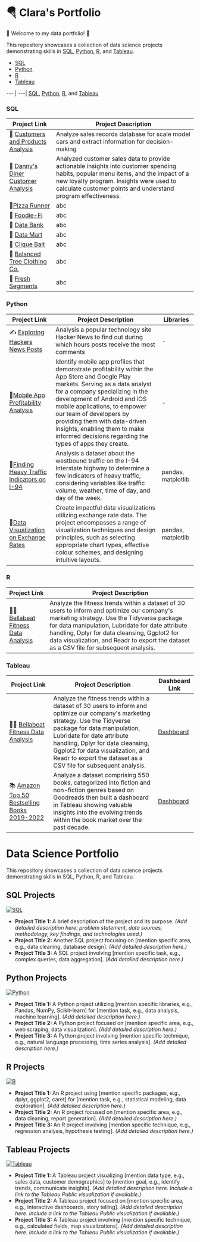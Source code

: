 # 🪂 Clara's Portfolio
🔆 Welcome to my data portfolio! 🔆

This repository showcases a collection of data science projects demonstrating skills in [SQL](https://github.com/bachbaongan/Portfolio/blob/main/README.md#sql), [Python](https://github.com/bachbaongan/Portfolio/blob/main/README.md#python), [R](https://github.com/bachbaongan/Portfolio/blob/main/README.md#r), and [Tableau](https://github.com/bachbaongan/Portfolio/blob/main/README.md#tableau).

* [SQL](https://github.com/bachbaongan/Portfolio/blob/main/README.md#sql)
* [Python](https://github.com/bachbaongan/Portfolio/blob/main/README.md#python)
* [R](https://github.com/bachbaongan/Portfolio/blob/main/README.md#r)
* [Tableau](https://github.com/bachbaongan/Portfolio/blob/main/README.md#tableau)

--- | ---|
[SQL](https://github.com/bachbaongan/Portfolio/blob/main/README.md#sql), [Python](https://github.com/bachbaongan/Portfolio/blob/main/README.md#python), [R](https://github.com/bachbaongan/Portfolio/blob/main/README.md#r), and [Tableau](https://github.com/bachbaongan/Portfolio/blob/main/README.md#tableau)

### SQL
Project Link|	Project Description
--- | ---|
🚗 [Customers and Products Analysis](https://github.com/bachbaongan/Portfolio_Data/tree/main/SQL/CPA) | Analyze sales records database for scale model cars and extract information for decision-making
🍜 [Danny's Diner Customer Analysis](https://github.com/bachbaongan/Project/blob/0e0914f346d0ab1adc41c1fed9b2a6fbafabc8d8/SQL/8_week_SQL_Challenge/Case%20Study%20%231/README.md) | Analyzed customer sales data to provide actionable insights into customer spending habits, popular menu items, and the impact of a new loyalty program. Insights were used to calculate customer points and understand program effectiveness.
🍕[Pizza Runner](https://github.com/bachbaongan/Project/blob/c29b833a44d23fb9d90aef598710852908b41f7a/SQL/8_week_SQL_Challenge/Case%20Study%20%232/README.md) |abc
🥑 [Foodie-Fi](https://github.com/bachbaongan/Project/blob/f312e99624ee63163a256cb8ff7c2bb2c868e40e/SQL/8_week_SQL_Challenge/Case%20Study%20%233/README.md) |abc
🏦 [Data Bank](https://github.com/bachbaongan/Project/blob/ba8dfe785b611c200810d2922650323ddc8c8d43/SQL/8_week_SQL_Challenge/Case%20Study%20%234/README.md) |abc
🛒 [Data Mart](https://github.com/bachbaongan/Project/blob/b5ebc6c5899285dd4bca296a00fc055576b76d94/SQL/8_week_SQL_Challenge/Case%20Study%20%235/README.md) |abc
🦀 [Clique Bait](https://github.com/bachbaongan/Project/blob/255dc66bd5a7ca2e72800ee46871c7b3986822b3/SQL/8_week_SQL_Challenge/Case%20Study%20%236/README.md) |abc
👕 [Balanced Tree Clothing Co.](https://github.com/bachbaongan/Project/blob/cad07d851c557937dbaf75186f9d3fc1c1712cfb/SQL/8_week_SQL_Challenge/Case%20Study%20%237/README.md) |abc
🍊 [Fresh Segments](https://github.com/bachbaongan/Project/blob/3a77becb41a828ea650f3a50db7da1d42e636bbb/SQL/8_week_SQL_Challenge/Case%20Study%20%238/README.md) |abc


### Python 
Project Link|	Project Description| Libraries
--- | ---|---
✍️ [Exploring Hackers News Posts](https://github.com/bachbaongan/Portfolio_Data/blob/main/Python/Project%20-%20Exploring%20Hacker%20News%20Posts.ipynb)|Analysis a popular technology site Hacker News to find out during which hours posts receive the most comments|-
📱[Mobile App Profitability Analysis](https://github.com/bachbaongan/Portfolio_Data/blob/main/Python/Project%20Mobile%20App%20Data.ipynb)|Identify mobile app profiles that demonstrate profitability within the App Store and Google Play markets. Serving as a data analyst for a company specializing in the development of Android and iOS mobile applications, to empower our team of developers by providing them with data-driven insights, enabling them to make informed decisions regarding the types of apps they create.|-
🚦[Finding Heavy Traffic Indicators on I-94](https://github.com/bachbaongan/Portfolio_Data/blob/main/Python/Finding%20Heavy%20Traffic%20Indicators%20on%20I-94.ipynb) |	Analysis a dataset about the westbound traffic on the I-94 Interstate highway to determine a few indicators of heavy traffic, considering variables like traffic volume, weather, time of day, and day of the week.|	pandas, matplotlib
💱[Data Visualization on Exchange Rates](https://github.com/bachbaongan/Portfolio_Data/blob/main/Python/Project%20-%20Data%20Visualization%20on%20Exchange%20Rates.ipynb)|	Create impactful data visualizations utilizing exchange rate data. The project encompasses a range of visualization techniques and design principles, such as selecting appropriate chart types, effective colour schemes, and designing intuitive layouts.	|pandas, matplotlib




### R
Project Link|		Project Description
--- | ---
🏃‍♀️ [Bellabeat Fitness Data Analysis](https://github.com/bachbaongan/Google_Data_Analytics_Bellabeat_Casestudy) | Analyze the fitness trends within a dataset of 30 users to inform and optimize our company's marketing strategy. Use the Tidyverse package for data manipulation, Lubridate for date attribute handling, Dplyr for data cleansing, Ggplot2 for data visualization, and Readr to export the dataset as a CSV file for subsequent analysis.

### Tableau
Project Link |Project Description |	Dashboard Link
--- | --- | ---|
🏃‍♀️ [Bellabeat Fitness Data Analysis](https://github.com/bachbaongan/Google_Data_Analytics_Bellabeat_Casestudy) | Analyze the fitness trends within a dataset of 30 users to inform and optimize our company's marketing strategy. Use the Tidyverse package for data manipulation, Lubridate for date attribute handling, Dplyr for data cleansing, Ggplot2 for data visualization, and Readr to export the dataset as a CSV file for subsequent analysis. |[Dashboard](https://public.tableau.com/app/profile/clara.bach/viz/BellabeatCaseStudy_16964524098930/Dashboard1)
📚 [Amazon Top 50 Bestselling Books 2019-2022](https://github.com/bachbaongan/Portfolio_Data/tree/main/Visualization/Amazon%20Top%2050%20Bestselling%20books%202009-2022)|Analyze a dataset comprising 550 books, categorized into fiction and non-fiction genres based on Goodreads then built a dashboard in Tableau showing valuable insights into the evolving trends within the book market over the past decade.|[Dashboard](https://public.tableau.com/app/profile/clara.bach/viz/AmazonTop50Bestsellingbooks2009-2022/Dashboard12#1)



# Data Science Portfolio

This repository showcases a collection of data science projects demonstrating skills in SQL, Python, R, and Tableau.

## SQL Projects

[![SQL](https://img.shields.io/badge/SQL-F8F9FA-blue)](https://www.w3schools.com/sql/)

*   **Project Title 1:** A brief description of the project and its purpose.  *(Add detailed description here: problem statement, data sources, methodology, key findings, and technologies used.)*
*   **Project Title 2:** Another SQL project focusing on [mention specific area, e.g., data cleaning, database design]. *(Add detailed description here.)*
*   **Project Title 3:** A SQL project involving [mention specific task, e.g., complex queries, data aggregation]. *(Add detailed description here.)*

## Python Projects

[![Python](https://img.shields.io/badge/Python-3.x-blue)](https://www.python.org/)

*   **Project Title 1:** A Python project utilizing [mention specific libraries, e.g., Pandas, NumPy, Scikit-learn] for [mention task, e.g., data analysis, machine learning]. *(Add detailed description here.)*
*   **Project Title 2:** A Python project focused on [mention specific area, e.g., web scraping, data visualization]. *(Add detailed description here.)*
*   **Project Title 3:** A Python project involving [mention specific technique, e.g., natural language processing, time series analysis]. *(Add detailed description here.)*

## R Projects

[![R](https://img.shields.io/badge/R-4.x-blue)](https://www.r-project.org/)

*   **Project Title 1:** An R project using [mention specific packages, e.g., dplyr, ggplot2, caret] for [mention task, e.g., statistical modeling, data exploration]. *(Add detailed description here.)*
*   **Project Title 2:** An R project focused on [mention specific area, e.g., data cleaning, report generation]. *(Add detailed description here.)*
*   **Project Title 3:** An R project involving [mention specific technique, e.g., regression analysis, hypothesis testing]. *(Add detailed description here.)*

## Tableau Projects

[![Tableau](https://img.shields.io/badge/Tableau-blue)](https://www.tableau.com/)

*   **Project Title 1:** A Tableau project visualizing [mention data type, e.g., sales data, customer demographics] to [mention goal, e.g., identify trends, communicate insights]. *(Add detailed description here. Include a link to the Tableau Public visualization if available.)*
*   **Project Title 2:** A Tableau project focused on [mention specific area, e.g., interactive dashboards, story telling]. *(Add detailed description here. Include a link to the Tableau Public visualization if available.)*
*   **Project Title 3:** A Tableau project involving [mention specific technique, e.g., calculated fields, map visualizations]. *(Add detailed description here. Include a link to the Tableau Public visualization if available.)*
